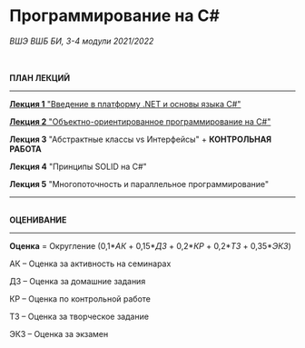 <H1>Программирование на С#</H1>


<i>ВШЭ ВШБ БИ, 3-4 модули 2021/2022</i>




<br><br><b>ПЛАН ЛЕКЦИЙ</b>

__________________________________________________________________

<a href="https://github.com/evayes/Programming/blob/main/C%23%20Basics.pdf"><b>Лекция 1</b>  "Введение в платформу .NET и основы языка C#"</a>

<a href=https://github.com/evayes/Programming/blob/main/lec02%20C%23%20%D0%9E%D0%9E%D0%9F.pdf><b>Лекция 2</b>  "Объектно-ориентированное программирование на C#"</a>

<b>Лекция 3</b>  "Абстрактные классы vs Интерфейсы" + <b>КОНТРОЛЬНАЯ РАБОТА</b>

<b>Лекция 4</b>  "Принципы SOLID на C#"

<b>Лекция 5</b>  "Многопоточность и параллельное программирование"



___________________________________________________________________

<br><b>ОЦЕНИВАНИЕ</b>
___________________________________________________________________

<b>Оценка</b> = Округление (0,1*_АК_ + 0,15*_ДЗ_ + 0,2*_КР_ + 0,2*_ТЗ_ + 0,35*_ЭКЗ_)

АК – Оценка за активность на семинарах

ДЗ – Оценка за домашние задания

КР – Оценка по контрольной работе

ТЗ – Оценка за творческое задание

ЭКЗ – Оценка за экзамен

